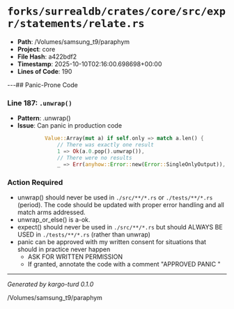 # `forks/surrealdb/crates/core/src/expr/statements/relate.rs`

- **Path**: /Volumes/samsung_t9/paraphym
- **Project**: core
- **File Hash**: a422bdf2  
- **Timestamp**: 2025-10-10T02:16:00.698698+00:00  
- **Lines of Code**: 190

---## Panic-Prone Code


### Line 187: `.unwrap()`

- **Pattern**: .unwrap()
- **Issue**: Can panic in production code

```rust
			Value::Array(mut a) if self.only => match a.len() {
				// There was exactly one result
				1 => Ok(a.0.pop().unwrap()),
				// There were no results
				_ => Err(anyhow::Error::new(Error::SingleOnlyOutput)),
```

### Action Required

- unwrap() should never be used in `./src/**/*.rs` or `./tests/**/*.rs` (period). The code should be updated with proper error handling and all match arms addressed.
- unwrap_or_else() is a-ok. 
- expect() should never be used in `./src/**/*.rs` but should ALWAYS BE USED in `./tests/**/*.rs` (rather than unwrap)
- panic can be approved with my written consent for situations that should in practice never happen  
  - ASK FOR WRITTEN PERMISSION
  - If granted, annotate the code with a comment "APPROVED PANIC "

---

*Generated by kargo-turd 0.1.0*

/Volumes/samsung_t9/paraphym